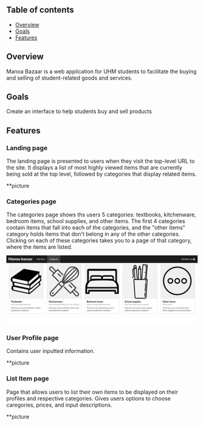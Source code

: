 ## Table of contents
* [Overview](#overview)
* [Goals](#goals)
* [Features](#features)

## Overview
Manoa Bazaar is a web application for UHM students to facilitate the buying and selling of student-related goods and services.

## Goals
Create an interface to help students buy and sell products

## Features

### Landing page  
The landing page is presented to users when they visit the top-level URL to the site.
It displays a list of most highly viewed items that are currently being sold at the top level, followed by categories that display related items.

**picture

### Categories page 
The categories page shows ths users 5 categories: textbooks, kitchenware, bedroom items, school supplies, and other items. The first 4 categories contain items that fall into each of the categories, and the "other items" category holds items that don't belong in any of the other categories. Clicking on each of these categories takes you to a page of that category, where the items are listed. 

<img src='categories-example.png'>

### User Profile page 
Contains user inputted information.

**picture

### List Item page 
Page that allows users to list their own items to be displayed on their profiles and respective categories. 
Gives users options to choose caregories, prices, and input descriptions.

**picture
